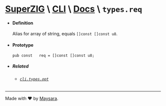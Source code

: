 
# **[SuperZIG](https://github.com/Super-ZIG)** \ **[CLI](../../README.md)** \ **[Docs](../readme.md)** \ **`types.req`**

- #### **Definition**

    Alias for array of string, equals `[]const []const u8`.

- #### **Prototype**

    ```zig
    pub const   req = []const []const u8;
    ```

- ##### Related

  - ###### [`cli.types.opt`](./opt.md)

---

Made with ❤️ by [Maysara](http://github.com/maysara-elshewehy).